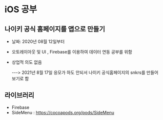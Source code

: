 # iOS 공부

## 나이키 공식 홈페이지를 앱으로 만들기 
- 날짜: 2020년 08월 12일부터
- 오토레이아웃 및 UI , Firebase를 이용하여 데이터 연동 공부를 위함
- 상업적 의도 없음

   ---> 2021년 8월 17일
   응모가 하도 안되서 나이키 공식홈페이지의 snkrs를 만들어보기로 함
   
   
   
## 라이브러리
- Firebase
- SideMenu : https://cocoapods.org/pods/SideMenu
